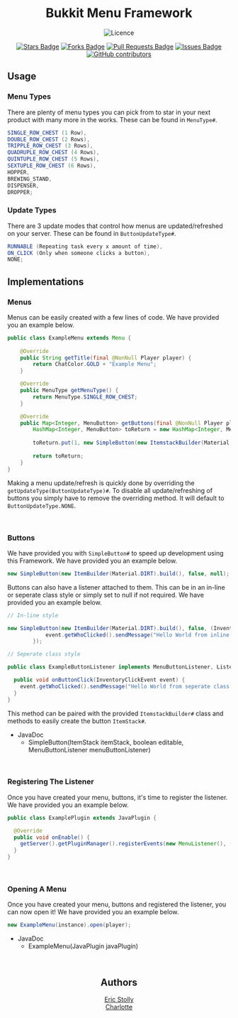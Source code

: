 <div align="center">
  <h1>Bukkit Menu Framework</h1>
  
  ![Licence](https://img.shields.io/github/license/ericstolly/menu-api?style=for-the-badge)
 
   <a href="https://github.com/ericstolly/menu-api/stargazers"><img src="https://img.shields.io/github/stars/ericstolly/menu-api" alt="Stars Badge"/></a>
  <a href="https://github.com/ericstolly/menu-api/network/members"><img src="https://img.shields.io/github/forks/ericstolly/menu-api" alt="Forks Badge"/></a>
  <a href="https://github.com/ericstolly/menu-api/pulls"><img src="https://img.shields.io/github/issues-pr/ericstolly/menu-api" alt="Pull Requests Badge"/></a>
  <a href="https://github.com/ericstolly/menu-api/issues"><img src="https://img.shields.io/github/issues/ericstolly/menu-api" alt="Issues Badge"/></a>
  <a href="https://github.com/ericstolly/menu-api/graphs/contributors"><img alt="GitHub contributors" src="https://img.shields.io/github/contributors/ericstolly/menu-api?color=2b9348"></a>
</div>

## Usage

### Menu Types
There are plenty of menu types you can pick from to star in your next product with many more in the works.
These can be found in `MenuType#`.
```java
SINGLE_ROW_CHEST (1 Row),
DOUBLE_ROW_CHEST (2 Rows),
TRIPPLE_ROW_CHEST (3 Rows),
QUADRUPLE_ROW_CHEST (4 Rows),
QUINTUPLE_ROW_CHEST (5 Rows),
SEXTUPLE_ROW_CHEST (6 Rows),
HOPPER,
BREWING_STAND,
DISPENSER,
DROPPER;
```

### Update Types
There are 3 update modes that control how menus are updated/refreshed on your server.
These can be found in `ButtonUpdateType#`.
```java
RUNNABLE (Repeating task every x amount of time),
ON_CLICK (Only when someone clicks a button),
NONE;
```

## Implementations

### Menus
Menus can be easily created with a few lines of code. We have provided you an example below.
```java
public class ExampleMenu extends Menu {
  
    @Override
    public String getTitle(final @NonNull Player player) {
        return ChatColor.GOLD + "Example Menu";
    }

    @Override
    public MenuType getMenuType() {
        return MenuType.SINGLE_ROW_CHEST;
    }

    @Override
    public Map<Integer, MenuButton> getButtons(final @NonNull Player player) {
        HashMap<Integer, MenuButton> toReturn = new HashMap<Integer, MenuButton>();
        
        toReturn.put(1, new SimpleButton(new ItemstackBuilder(Material.DIRT).build(), false, null));
        
        return toReturn;
    }
}
```

Making a menu update/refresh is quickly done by overriding the `getUpdateType(ButtonUpdateType)#`. To disable all update/refreshing of buttons you simply have to remove the overriding method. It will default to `ButtonUpdateType.NONE`.

</br>

### Buttons
We have provided you with `SimpleButton#` to speed up development using this Framework. We have provided you an example below.
```java
new SimpleButton(new ItemBuilder(Material.DIRT).build(), false, null);
```

Buttons can also have a listener attached to them. This can be in an in-line or seperate class style or simply set to null if not required. We have provided you an example below.
```java
// In-line style

new SimpleButton(new ItemBuilder(Material.DIRT).build(), false, (InventoryClickEvent event) -> { 
            event.getWhoClicked().sendMessage("Hello World from inline class!");
        });
```

```java
// Seperate class style

public class ExampleButtonListener implements MenuButtonListener, Listener {

  public void onButtonClick(InventoryClickEvent event) {
    event.getWhoClicked().sendMessage("Hello World from seperate class!");
  }
}

```
This method can be paired with the provided `ItemstackBuilder#` class and methods to easily create the button `ItemStack#`. 
* JavaDoc
  * SimpleButton(ItemStack itemStack, boolean editable, MenuButtonListener menuButtonListener)

</br>

### Registering The Listener
Once you have created your menu, buttons, it's time to register the listener. We have provided you an example below.
```java
public class ExamplePlugin extends JavaPlugin {

  @Override
  public void onEnable() {
    getServer().getPluginManager().registerEvents(new MenuListener(), (Plugin)this);
  }
}
```
</br>

### Opening A Menu
Once you have created your menu, buttons and registered the listener, you can now open it! We have provided you an example below.
```java
new ExampleMenu(instance).open(player);
```
* JavaDoc
  * ExampleMenu(JavaPlugin javaPlugin)

</br>

<div align="center">
  <h2>Authors</h2> 
  <a href="https://github.com/ericstolly">Eric Stolly</a> </br>
  <a href="https://github.com/RealCharlotte">Charlotte</a> </br>
</div>